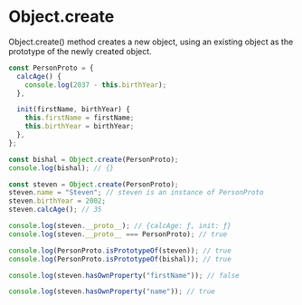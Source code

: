 # Object.create

Object.create() method creates a new object, using an existing object as the prototype of the newly created object.

```js
const PersonProto = {
  calcAge() {
    console.log(2037 - this.birthYear);
  },

  init(firstName, birthYear) {
    this.firstName = firstName;
    this.birthYear = birthYear;
  },
};

const bishal = Object.create(PersonProto);
console.log(bishal); // {}

const steven = Object.create(PersonProto);
steven.name = "Steven"; // steven is an instance of PersonProto
steven.birthYear = 2002;
steven.calcAge(); // 35

console.log(steven.__proto__); // {calcAge: ƒ, init: ƒ}
console.log(steven.__proto__ === PersonProto); // true

console.log(PersonProto.isPrototypeOf(steven)); // true
console.log(PersonProto.isPrototypeOf(bishal)); // true

console.log(steven.hasOwnProperty("firstName")); // false

console.log(steven.hasOwnProperty("name")); // true
```
